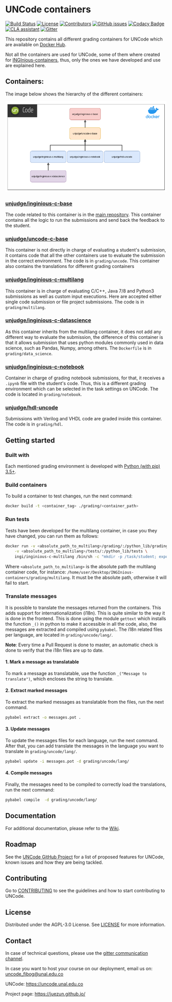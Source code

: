 # UNCode containers

[![Build Status](https://travis-ci.com/JuezUN/INGInious-containers.svg?branch=master)][travis_url]
[![License](https://img.shields.io/github/license/JuezUN/INGInious-containers?style=plastic)][license_url]
[![Contributors](https://img.shields.io/github/contributors/JuezUN/INGInious-containers?style=plastic)][contributors_url]
[![GitHub issues](https://img.shields.io/github/issues/JuezUN/INGInious-containers?style=plastic)][issues_url]
[![Codacy Badge](https://app.codacy.com/project/badge/Grade/1ab17130fe6d4f14b79c933c059b3e4c)][codacy_url]
[![CLA assistant](https://cla-assistant.io/readme/badge/JuezUN/INGInious-containers)][cla_url]
[![Gitter](https://badges.gitter.im/uncode-unal/community.svg)][gitter_url]

This repository contains all different grading containers for UNCode which are available on [Docker Hub][docker_hub_uncode].

Not all the containers are used for UNCode, some of them where created for [INGInious-containers][inginious_url], thus,
only the ones we have developed and use are explained here.

## Containers:

The image below shows the hierarchy of the different containers:

![containers hierarchy diagram](images/UNCode-containers-diagram.png)

### [unjudge/inginious-c-base][unjudge/inginious-c-base_url]

The code related to this container is in the [main repository][base_container_github_url]. This container contains all
 the logic to run the submissions and send back the feedback to the student.

### [unjudge/uncode-c-base][unjudge/uncode-c-base_url]

This container is not directly in charge of evaluating a student's submission, it contains code that all the other
 containers use to evaluate the submission in the correct environment. The code is in `grading/uncode`. This container
 also contains the translations for different grading containers

### [unjudge/inginious-c-multilang][unjudge/inginious-c-multilang_url]

This container is in charge of evaluating C/C++, Java 7/8 and Python3 submissions as well as custom input executions.
 Here are accepted either single code submission or file project submissions. The code is in `grading/multilang`.

### [unjudge/inginious-c-datascience][unjudge/inginious-c-datascience_url]

As this container inherits from the multilang container, it does not add any different way to evaluate the submission,
 the difference of this container is that it allows submission that uses python modules commonly used in data science,
 such as Pandas, Numpy, among others. The `Dockerfile` is in `grading/data_science`.

### [unjudge/inginious-c-notebook][unjudge/inginious-c-notebook_url]

Container in charge of grading notebook submissions, for that, it receives a `.ipynb` file with the student's code. Thus,
 this is a different grading environment which can be selected in the task settings on UNCode. The code is located in
 `grading/notebook`. 


### [unjudge/hdl-uncode][unjudge/hdl-uncode_url]

Submissions with Verilog and VHDL code are graded inside this container. The code is in `grading/hdl`.

## Getting started

### Built with

Each mentioned grading environment is developed with [Python (with pip) 3.5+][python_url].

### Build containers

To build a container to test changes, run the next command:
```bash
docker build -t <container_tag> ./grading/<container_path>
```

### Run tests

Tests have been developed for the multilang container, in case you they have changed, you can run them as follows:
```bash
docker run -v <absolute_path_to_multilang>/grading/:/python_lib/grading \
    -v <absolute_path_to_multilang>/tests/:/python_lib/tests \
    ingi/inginious-c-multilang /bin/sh -c "mkdir -p /task/student; export PYTHONPATH=/python_lib:$PYTHONPATH; cd /python_lib && pip3 install pytest && pytest tests"
```
Where `<absolute_path_to_multilang>` is the absolute path the multilang container code, for instance: `/home/user/Desktop/INGInious-containers/grading/multilang`.
 It must be the absolute path, otherwise it will fail to start.
 
### Translate messages

It is possible to translate the messages returned from the containers. This adds support for internationalization (i18n). This is quite similar to the way it is done in the frontend.
This is done using the module `gettext` which installs the function `_()` in python to make it accessible in all the code, also, the messages are extracted and compiled using `pybabel`.
The i18n related files per language, are located in `grading/uncode/lang/`.

**Note**: Every time a Pull Request is done to master, an automatic check is done to verify that the i18n files are up to date.

#### 1. Mark a message as translatable

To mark a message as translatable, use the function `_("Message to translate")`, which encloses the string to translate.

#### 2. Extract marked messages

To extract the marked messages as translatable from the files, run the next command.

```bash
pybabel extract -o messages.pot .
```

#### 3. Update messages 

To update the messages files for each language, run the next command. After that, you can add translate the messages in the language you want to translate in `grading/uncode/lang/`.

```bash
pybabel update -i messages.pot -d grading/uncode/lang/
```

#### 4. Compile messages 

Finally, the messages need to be compiled to correctly load the translations, run the next command:

```bash
pybabel compile  -d grading/uncode/lang/
```

## Documentation

For additional documentation, please refer to the [Wiki][uncode_wiki_url].

## Roadmap

See the [UNCode GitHub Project][project_url] for a list of proposed features for UNCode, known issues and how they are
 being tackled.

## Contributing

Go to [CONTRIBUTING][contributing_url] to see the guidelines and how to start contributing to UNCode.

## License

Distributed under the AGPL-3.0 License. See [LICENSE][license_url] for more information.

## Contact

In case of technical questions, please use the [gitter communication channel][gitter_url].

In case you want to host your course on our deployment, email us on: <uncode_fibog@unal.edu.co>

UNCode: <https://uncode.unal.edu.co>

Project page: <https://juezun.github.io/>

[license_url]: https://github.com/JuezUN/INGInious-containers/blob/master/LICENSE
[travis_url]: https://travis-ci.com/github/JuezUN/INGInious-containers
[codacy_url]: https://www.codacy.com/gh/JuezUN/INGInious-containers/dashboard?utm_source=github.com&amp;utm_medium=referral&amp;utm_content=JuezUN/INGInious-containers&amp;utm_campaign=Badge_Grade
[uncode_url]: https://uncode.unal.edu.co/courselist
[contributors_url]: https://github.com/JuezUN/INGInious-containers/graphs/contributors
[issues_url]: https://github.com/JuezUN/INGInious-containers/issues
[cla_url]: https://cla-assistant.io/JuezUN/INGInious-containers
[gitter_url]:https://gitter.im/uncode-unal/community?utm_source=badge&utm_medium=badge&utm_campaign=pr-badge
[docker_hub_uncode]: https://hub.docker.com/r/unjudge
[inginious_url]: https://github.com/UCL-INGI/INGInious-containers
[python_url]: https://www.python.org/
[uncode_wiki_url]: https://github.com/JuezUN/INGInious/wiki
[project_url]: https://github.com/orgs/JuezUN/projects/3
[contributing_url]: https://github.com/JuezUN/INGInious-containers/blob/master/CONTRIBUTING.md
[base_container_github_url]: https://github.com/JuezUN/INGInious/tree/master/base-containers/base
[unjudge/inginious-c-base_url]: https://hub.docker.com/r/unjudge/inginious-c-base
[unjudge/uncode-c-base_url]: https://hub.docker.com/r/unjudge/uncode-c-base
[unjudge/inginious-c-multilang_url]: https://hub.docker.com/r/unjudge/inginious-c-multilang
[unjudge/inginious-c-datascience_url]: https://hub.docker.com/r/unjudge/inginious-c-datascience
[unjudge/inginious-c-notebook_url]: https://hub.docker.com/r/unjudge/inginious-c-notebook
[unjudge/hdl-uncode_url]: https://hub.docker.com/r/unjudge/hdl-uncode